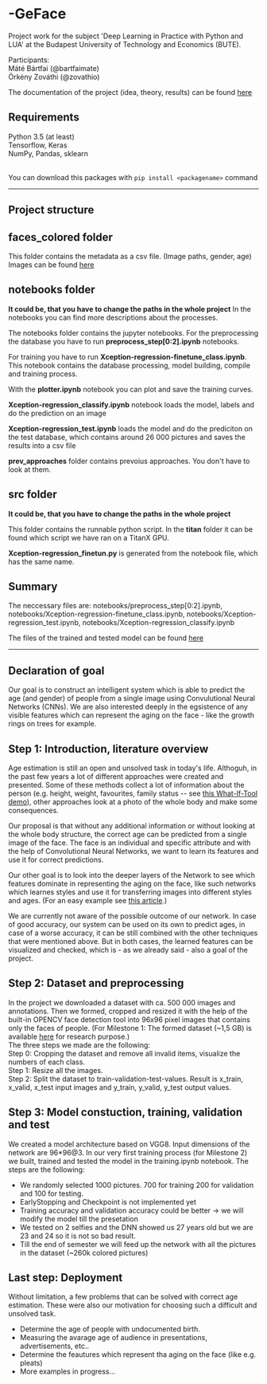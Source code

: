 # -GeFace
Project work for the subject 'Deep Learning in Practice with Python and LUA' at the Budapest University of Technology and Economics (BUTE).

Participants:
<br>Máté Bártfai (@bartfaimate)
<br>Örkény Zováthi (@zovathio)

The documentation of the project (idea, theory, results) can be found [here](https://github.com/bartfaimate/GeFace/blob/master/GeFace_paper.pdf)

## Requirements
Python 3.5 (at least)<br>
Tensorflow, Keras<br>
NumPy, Pandas, sklearn<br><br>

You can download this packages with `pip install <packagename>` command

--------------------------------------------------------------------------------------------

## Project structure

## faces_colored folder

This folder contains the metadata as a csv file. (Image paths, gender, age)
Images can be found [here](https://drive.google.com/open?id=14I8YEH0egjkkbrpaBIAcQuoM9cGHVUoH)



## notebooks folder


**It could be, that you have to change the paths in the whole project**
In the notebooks you can find more descriptions about the processes.

The notebooks folder contains the jupyter notebooks. 
For the preprocessing the database you have to run **preprocess_step\[0:2\].ipynb** notebooks.

For training you have to run **Xception-regression-finetune_class.ipynb**. This notebook contains the database processing, model building, compile and training process.

With the **plotter.ipynb** notebook you can plot and save the training curves.

**Xception-regression_classify.ipynb** notebook loads the model, labels and do the prediction on an image 

**Xception-regression_test.ipynb** loads the model and do the prediciton on the test database, which contains around 26 000 pictures and saves the results into a csv file

**prev_approaches** folder contains prevoius approaches. You don't have to look at them.


## src folder
**It could be, that you have to change the paths in the whole project**

This folder contains the runnable python script. In the **titan** folder it can be found which script we have ran on a TitanX GPU.

**Xception-regression_finetun.py** is generated from the notebook file, which has the same name.


## Summary

The neccessary files are: notebooks/preprocess_step\[0:2\].ipynb, notebooks/Xception-regression-finetune_class.ipynb, notebooks/Xception-regression_test.ipynb, notebooks/Xception-regression_classify.ipynb

The files of the trained and tested model can be found [here](https://drive.google.com/open?id=1NVvmUBpyR1OPnH60hpmrJhwDWaTz7PPG)

-------------------------------------------------------------------------------------------------------------------


## Declaration of goal
Our goal is to construct an intelligent system which is able to predict the age (and gender) of people from a single image using Convulutional Neural Networks (CNNs). We are also interested deeply in the egsistence of any visible features which can represent the aging on the face - like the growth rings on trees for example.

## Step 1: Introduction, literature overview
Age estimation is still an open and unsolved task in today's life. Althoguh, in the past few years a lot of different approaches were created and presented. Some of these methods collect a lot of information about the person (e.g. height, weight, favourites, family status -- see [this What-If-Tool demo](https://pair-code.github.io/what-if-tool/age.html)), other approaches look at a photo of the whole body and make some consequences. 

Our proposal is that without any additional information or without looking at the whole body structure, the correct age can be predicted from a single image of the face. The face is an individual and specific attribute and with the help of Convolutional Neural Networks, we want to learn its features and use it for correct predictions. 

Our other goal is to look into the deeper layers of the Network to see which features dominate in representing the aging on the face, like such networks which learnes styles and use it for transferring images into different styles and ages. (For an easy example see  [this article](https://medium.com/tensorflow/neural-style-transfer-creating-art-with-deep-learning-using-tf-keras-and-eager-execution-7d541ac31398).)

We are currently not aware of the possible outcome of our network. In case of good accuracy, our system can be used on its own to predict ages, in case of a worse accuracy, it can be still combined with the other techniques that were mentioned above. But in both cases, the learned features can be visualized and checked, which is - as we already said - also a goal of the project.

## Step 2: Dataset and preprocessing
In the project we downloaded a dataset with ca. 500 000 images and annotations. Then we formed, cropped and resized it with the help of the built-in OPENCV face detection tool into 96x96 pixel images that contains only the faces of people. (For Milestone 1: The formed dataset (~1,5 GB) is available [here](https://drive.google.com/open?id=14I8YEH0egjkkbrpaBIAcQuoM9cGHVUoH) for research purpose.)
<br> The three steps we made are the following:<br>
Step 0: Cropping the dataset and remove all invalid items, visualize the numbers of each class.<br>
Step 1: Resize all the images.<br>
Step 2: Split the dataset to train-validation-test-values. Result is x_train, x_valid, x_test input images and y_train, y_valid, y_test output values.

## Step 3: Model constuction, training, validation and test
We created a model architecture based on VGG8. Input dimensions of the network are 96*96@3. In our very first training process (for Milestone 2) we built, trained and tested the model in the training.ipynb notebook.
The steps are the following:
* We randomly selected 1000 pictures. 700 for training 200 for validation and 100 for testing. 
* EarlyStopping and Checkpoint is not implemented yet
* Training accuracy and validation accuracy could be better -> we will modify the model till the presetation
* We tested on 2 selfies and the DNN showed us 27 years old but we are 23 and 24 so it is not so bad result.
* Till the end of semester we will feed up the network with all the pictures in the dataset (~260k colored pictures)

## Last step: Deployment
Without limitation, a few problems that can be solved with correct age estimation. These were also our motivation for choosing such a difficult and unsolved task.

* Determine the age of people with undocumented birth.
* Measuring the avarage age of audience in presentations, advertisements, etc..
* Determine the feautures which represent tha aging on the face (like e.g. pleats)
* More examples in progress...
